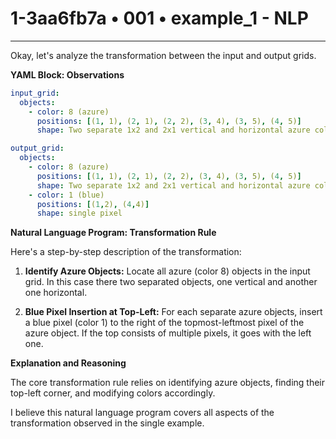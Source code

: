 # 1-3aa6fb7a • 001 • example_1 - NLP

---
Okay, let's analyze the transformation between the input and output grids.

**YAML Block: Observations**

```yaml
input_grid:
  objects:
    - color: 8 (azure)
      positions: [(1, 1), (2, 1), (2, 2), (3, 4), (3, 5), (4, 5)]
      shape: Two separate 1x2 and 2x1 vertical and horizontal azure colored "bars"

output_grid:
  objects:
    - color: 8 (azure)
      positions: [(1, 1), (2, 1), (2, 2), (3, 4), (3, 5), (4, 5)]
      shape: Two separate 1x2 and 2x1 vertical and horizontal azure colored "bars"
    - color: 1 (blue)
      positions: [(1,2), (4,4)]
      shape: single pixel
```

**Natural Language Program: Transformation Rule**

Here's a step-by-step description of the transformation:

1.  **Identify Azure Objects:** Locate all azure (color 8) objects in the input grid. In this case there two separated objects, one vertical and another one horizontal.

2.  **Blue Pixel Insertion at Top-Left:** For each separate azure objects, insert a blue pixel (color 1) to the right of the topmost-leftmost pixel of the azure object. If the top consists of multiple pixels, it goes with the left one.

**Explanation and Reasoning**

The core transformation rule relies on identifying azure objects, finding their top-left corner, and modifying colors accordingly.

I believe this natural language program covers all aspects of the transformation observed in the single example.

